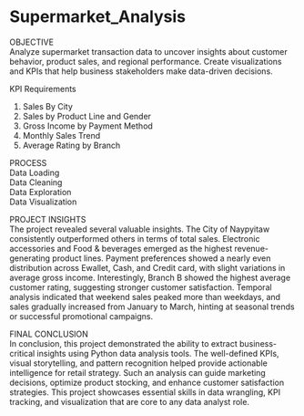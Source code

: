 # Supermarket_Analysis

OBJECTIVE
<br>
Analyze supermarket transaction data to uncover insights about customer behavior, product sales, and regional performance. Create visualizations and KPIs that help business stakeholders make data-driven decisions.

KPI Requirements
<br>
1) Sales By City 
2) Sales by Product Line and Gender 
3) Gross Income by Payment Method 
4) Monthly Sales Trend 
5) Average Rating by Branch


PROCESS 
<br>
Data Loading
<br>
Data Cleaning
<br>
Data Exploration
<br>
Data Visualization


PROJECT INSIGHTS
<br>
The project revealed several valuable insights. The City of Naypyitaw consistently outperformed others in terms of total sales. Electronic accessories and Food & beverages emerged as the highest revenue-generating product lines. Payment preferences showed a nearly even distribution across Ewallet, Cash, and Credit card, with slight variations in average gross income. Interestingly, Branch B showed the highest average customer rating, suggesting stronger customer satisfaction. Temporal analysis indicated that weekend sales peaked more than weekdays, and sales gradually increased from January to March, hinting at seasonal trends or successful promotional campaigns.


FINAL CONCLUSION
<br>
In conclusion, this project demonstrated the ability to extract business-critical insights using Python data analysis tools. The well-defined KPIs, visual storytelling, and pattern recognition helped provide actionable intelligence for retail strategy. Such an analysis can guide marketing decisions, optimize product stocking, and enhance customer satisfaction strategies. This project showcases essential skills in data wrangling, KPI tracking, and visualization that are core to any data analyst role.


